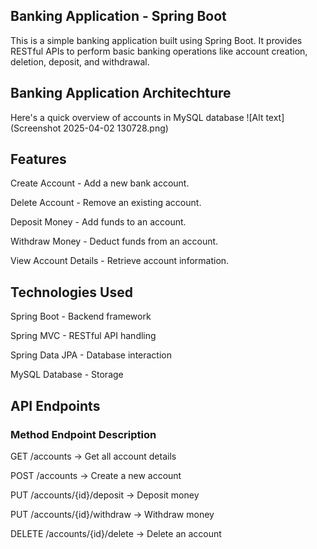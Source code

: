 ## Banking Application - Spring Boot
This is a simple banking application built using Spring Boot. It provides RESTful APIs to perform basic banking operations like account creation, deletion, deposit, and withdrawal.

## Banking Application Architechture
Here's a quick overview of accounts in MySQL database
![Alt text](Screenshot 2025-04-02 130728.png)

## Features
Create Account - Add a new bank account.

Delete Account - Remove an existing account.

Deposit Money - Add funds to an account.

Withdraw Money - Deduct funds from an account.

View Account Details - Retrieve account information.

## Technologies Used
Spring Boot - Backend framework

Spring MVC - RESTful API handling

Spring Data JPA - Database interaction

MySQL Database - Storage

## API Endpoints
### Method Endpoint Description
GET /accounts -> Get all account details

POST /accounts -> Create a new account

PUT /accounts/{id}/deposit -> Deposit money

PUT /accounts/{id}/withdraw -> Withdraw money

DELETE /accounts/{id}/delete -> Delete an account
